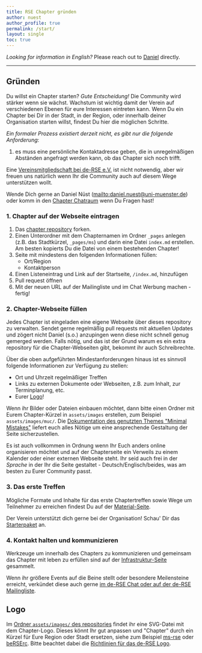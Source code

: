 ```yaml
---
title: RSE Chapter gründen
author: nuest
author_profile: true
permalink: /start/
layout: single
toc: true
---
```


_Looking for information in English?_ Please reach out to [Daniel](mailto:daniel.nuest@uni-muenster.de) directly.

------

## Gründen

Du willst ein Chapter starten?
_Gute Entscheidung!_
Die Community wird stärker wenn sie wächst.
Wachstum ist wichtig damit der Verein auf verschiedenen Ebenen für eure Interessen eintreten kann.
Wenn Du ein Chapter bei Dir in der Stadt, in der Region, oder innerhalb deiner Organisation starten willst, findest Du hier die möglichen Schritte.

_Ein formaler Prozess existiert derzeit nicht, es gibt nur die folgende Anforderung_:

1. es muss eine persönliche Kontaktadresse geben, die in unregelmäßigen Abständen angefragt werden kann, ob das Chapter sich noch trifft.

Eine [Vereinsmitgliedschaft bei de-RSE e.V.](https://de-rse.org/de/association.html) ist nicht notwendig, aber wir freuen uns natürlich wenn Ihr die Community auch auf diesem Wege unterstützen wollt.

Wende Dich gerne an Daniel Nüst ([mailto:daniel.nuest@uni-muenster.de](daniel.nuest@uni-muenster.de)) oder komm in den [Chapter Chatraum](https://chat.gwdg.de/channel/derse_chapter) wenn Du Fragen hast!

### 1. Chapter auf der Webseite eintragen

1. Das [chapter repository](https://github.com/DE-RSE/chapter) forken.
1. Einen Unterordner mit dem Chapternamen im Ordner `_pages` anlegen (z.B. das Stadtkürzel, `_pages/ms`) und darin eine Datei `index.md` erstellen. Am besten kopierts Du die Datei von einem bestehenden Chapter!
1. Seite mit mindestens den folgenden Informationen füllen:
    - Ort/Region
    - Kontaktperson
1. Einen Listeneintrag und Link auf der Startseite, `/index.md`, hinzufügen
1. Pull request öffnen
1. Mit der neuen URL auf der Mailingliste und im Chat Werbung machen - fertig!

### 2. Chapter-Webseite füllen

Jedes Chapter ist eingeladen eine eigene Webseite über dieses repository zu verwalten.
Sendet gerne regelmäßig pull requests mit aktuellen Updates und zögert nicht Daniel (s.o.) anzupingen wenn diese nicht schnell genug gemerged werden.
Falls nötig, und das ist der Grund warum es ein extra repository für die Chapter-Webseiten gibt, bekommt ihr auch Schreibrechte.

Über die oben aufgeführten Mindestanforderungen hinaus ist es sinnvoll folgende Informationen zur Verfügung zu stellen:

- Ort und Uhrzeit regelmäßiger Treffen
- Links zu externen Dokumente oder Webseiten, z.B. zum Inhalt, zur Terminplanung, etc.
- Eurer [Logo](#logo)!

Wenn ihr Bilder oder Dateien einbauen möchtet, dann bitte einen Ordner mit Eurem Chapter-Kürzel in `assets/images` erstellen, zum Beispiel `assets/images/muc/`.
Die [Dokumentation des genutzten Themes "Minimal Mistakes"](https://mmistakes.github.io/minimal-mistakes/) liefert euch alles Nötige um eine ansprechende Gestaltung der Seite sicherzustellen.

Es ist auch vollkommen in Ordnung wenn Ihr Euch anders online organisieren möchtet und auf der Chapterseite ein Verweils zu einem Kalender oder einer externen Webseite steht.
Ihr seid auch frei in der _Sprache_ in der Ihr die Seite gestaltet - Deutsch/Englisch/beides, was am besten zu Eurer Community passt.

### 3. Das erste Treffen

Mögliche Formate und Inhalte für das erste Chaptertreffen sowie Wege um Teilnehmer zu erreichen findest Du auf der [Material-Seite](/chapter/material/).

Der Verein unterstützt dich gerne bei der Organisation! Schau' Dir das [Starterpaket](/chapter/package) an.

### 4. Kontakt halten und kommunizieren

Werkzeuge um innerhalb des Chapters zu kommunizieren und gemeinsam das Chapter mit leben zu erfüllen sind auf der [Infrastruktur-Seite](/chapter/infrastruktur/) gesammelt.

Wenn ihr größere Events auf die Beine stellt oder besondere Meilensteine erreicht, verkündet diese auch gerne [im de-RSE Chat oder auf der de-RSE Mailingliste](https://de-rse.org/de/join.html).

## Logo

Im [Ordner `assets/images/` des repositories](https://github.com/DE-RSE/chapter/tree/master/assets/img/site) findet ihr eine SVG-Datei mit dem Chapter-Logo.
Dieses könnt Ihr gut anpassen und "Chapter" durch ein Kürzel für Eure Region oder Stadt ersetzen, siehe zum Beispiel [ms-rse](ms/) oder [beRSErc](berserc/).
Bitte beachtet dabei die [Richtlinien für das de-RSE Logo](https://github.com/DE-RSE/logo-association).
